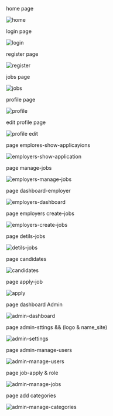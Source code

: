 home page


![home](https://github.com/user-attachments/assets/66d630d7-2c6c-40ae-961a-92b9963c7e22)

login page 


![login](https://github.com/user-attachments/assets/4c487b89-2dbb-4dfd-a372-4b7b9a34361b)

register page


![register](https://github.com/user-attachments/assets/aa4c570b-9f95-4ceb-8fd4-c7923aa1b31b)

jobs page


![jobs](https://github.com/user-attachments/assets/9059436f-4ac3-4703-832b-ed620306420e)

profile page


![profile](https://github.com/user-attachments/assets/13942e5e-38e1-4521-8260-425a162b1d2d)

edit profile page 


![profile edit](https://github.com/user-attachments/assets/fedceb58-3f0e-4936-a6a1-5bee4da55647)

page emplores-show-applicayions


![employers-show-application](https://github.com/user-attachments/assets/77d2bb75-7c74-46f9-a586-c2f581be89ec)

page manage-jobs


![employers-manage-jobs](https://github.com/user-attachments/assets/10474a6a-eab9-4019-b1dd-ae47bbd501df)

page dashboard-employer


![employers-dashboard](https://github.com/user-attachments/assets/eddb5cc2-a7d1-4d2e-8f4c-3458ee1c5fec)

page employers create-jobs 


![employers-create-jobs](https://github.com/user-attachments/assets/d251d351-03c4-4599-bced-e5b7de41167e)

page detils-jobs


![detils-jobs](https://github.com/user-attachments/assets/9714817e-c00c-4fdf-91f9-73eaa253c128)

page candidates


![candidates](https://github.com/user-attachments/assets/7c02c776-9a50-4057-ac77-6189a47304f6)

page apply-job


![apply](https://github.com/user-attachments/assets/b7cf7a15-5d91-46c3-a2f9-12df48b16154)

page dashboard Admin 


![admin-dashboard](https://github.com/user-attachments/assets/dbd1c16c-5eb1-42d3-a6aa-dabbdee1edb1)

page admin-sttings && (logo & name_site)


![admin-settings](https://github.com/user-attachments/assets/e55cad24-c751-4e2f-9b3a-6492d52183a5)

page admin-manage-users


![admin-manage-users](https://github.com/user-attachments/assets/d757d492-1c08-45bd-a713-0051edd448ed)

page job-apply & role 


![admin-manage-jobs](https://github.com/user-attachments/assets/1d2384e3-69a3-4e49-b6f2-55bc76eede38)

page add categories


![admin-manage-categories](https://github.com/user-attachments/assets/b327456d-64fe-4b1f-94c0-b28b947c8e69)
